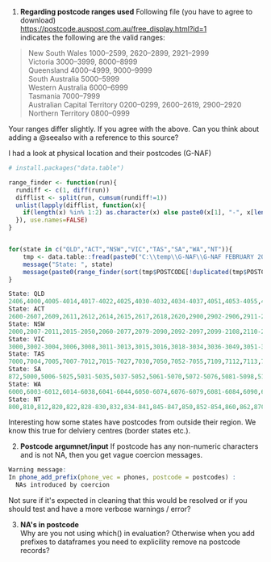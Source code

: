1. **Regarding postcode ranges used**
Following file (you have to agree to download)   
https://postcode.auspost.com.au/free_display.html?id=1  
indicates the following are the valid ranges:  
> New South Wales 1000–2599, 2620–2899, 2921–2999  
Victoria 3000–3999, 8000–8999  
Queensland 4000–4999, 9000–9999  
South Australia 5000–5999  
Western Australia 6000–6999  
Tasmania 7000–7999  
Australian Capital Territory 0200–0299, 2600–2619, 2900–2920  
Northern Territory 0800–0999  

Your ranges differ slightly. If you agree with the above. Can you think about adding a @seealso with a reference to this source?


I had a look at physical location and their postcodes (G-NAF)

```R
# install.packages("data.table")

range_finder <- function(run){
  rundiff <- c(1, diff(run))
  difflist <- split(run, cumsum(rundiff!=1))
  unlist(lapply(difflist, function(x){
    if(length(x) %in% 1:2) as.character(x) else paste0(x[1], "-", x[length(x)])
  }), use.names=FALSE)
}


for(state in c("QLD","ACT","NSW","VIC","TAS","SA","WA","NT")){
    tmp <- data.table::fread(paste0("C:\\temp\\G-NAF\\G-NAF FEBRUARY 2018\\Standard\\",state,"_ADDRESS_DETAIL_psv.psv"),verbose=F,showProgress=F)
    message("State: ", state)
    message(paste0(range_finder(sort(tmp$POSTCODE[!duplicated(tmp$POSTCODE)])), collapse=","))
}

State: QLD
2406,4000,4005-4014,4017-4022,4025,4030-4032,4034-4037,4051,4053-4055,4059-4061,4064-4070,4073-4078,4101-4125,4127-4133,4151-4161,4163-4165,4169-4174,4178,4179,4183,4184,4205,4207-4218,4220,4221,4223-4228,4270,4272,4275,4280,4285,4287,4300,4301,4303-4307,4309-4314,4340-4344,4346,4347,4350,4352-4365,4370-4378,4380-4385,4387,4388,4390,4400-4408,4410-4413,4415-4428,4454,4455,4461,4462,4465,4467,4468,4470,4472,4474,4477-4482,4486-4494,4496-4498,4500-4512,4514-4521,4550-4575,4580,4581,4600,4601,4605,4606,4608,4610-4615,4620,4621,4625-4627,4630,4650,4655,4659,4660,4662,4670,4671,4673,4674,4676-4678,4680,4694,4695,4697,4699-4707,4709-4728,4730-4733,4735-4746,4750,4751,4753,4754,4756,4757,4798-4800,4802-4812,4814-4825,4828-4830,4849,4850,4852,4854-4856,4858-4861,4865,4868-4888,4890-4892,4895
State: ACT
2600-2607,2609,2611,2612,2614,2615,2617,2618,2620,2900,2902-2906,2911-2914
State: NSW
2000,2007-2011,2015-2050,2060-2077,2079-2090,2092-2097,2099-2108,2110-2122,2125-2128,2130-2138,2140-2148,2150-2168,2170-2179,2190-2200,2203-2214,2216-2234,2250,2251,2256-2265,2267,2278,2280-2287,2289-2300,2302-2308,2311,2312,2315-2330,2333-2347,2350,2352-2361,2365,2369-2372,2379-2382,2386-2388,2390,2395-2406,2408-2411,2415,2420-2431,2439-2441,2443-2450,2452-2456,2460,2462-2466,2469-2490,2500,2502,2505,2506,2508,2515-2519,2525-2530,2533-2541,2545,2546,2548-2551,2555-2560,2563-2588,2590,2594,2611,2618-2623,2626-2633,2640-2653,2655,2656,2658-2661,2663,2665,2666,2668,2669,2671,2672,2675,2678,2680,2681,2700-2703,2705-2707,2710-2717,2720-2722,2725-2727,2729-2739,2745,2747-2750,2752-2754,2756-2763,2765-2770,2773-2780,2782-2787,2790-2795,2797-2800,2803-2810,2817,2818,2820-2836,2838-2840,2842-2850,2852,2864-2871,2873-2880,2898,3644,3691,3707,4375,4377,4380,4383,4385
State: VIC
3000,3002-3004,3006,3008,3011-3013,3015,3016,3018-3034,3036-3049,3051-3068,3070-3076,3078,3079,3081-3085,3087-3091,3093-3097,3099,3101-3109,3111,3113-3116,3121-3156,3158-3163,3165-3175,3177-3202,3204-3207,3211-3228,3230-3243,3249-3251,3254,3260,3264-3287,3289,3292-3294,3300-3305,3309-3312,3314,3315,3317-3319,3321-3325,3328-3338,3340-3342,3345,3350-3352,3355-3358,3360,3361,3363,3364,3370,3371,3373-3375,3377-3381,3384,3385,3387,3388,3390-3393,3395,3396,3400,3401,3407,3409,3412-3415,3418-3420,3423,3424,3427-3435,3437,3438,3440-3442,3444,3446-3448,3450,3451,3453,3458,3460-3465,3467-3469,3472,3475,3477,3478,3480,3482,3483,3485,3487-3491,3494,3496,3498,3500,3501,3505-3507,3509,3512,3515-3518,3520-3523,3525,3527,3529-3531,3533,3537,3540,3542,3544,3546,3549-3551,3555-3559,3561-3568,3570-3573,3575,3576,3579-3581,3583-3586,3588-3591,3594-3597,3599,3607,3608,3610,3612,3614,3616-3618,3620-3624,3629-3631,3633-3641,3644,3646,3647,3649,3658-3660,3662-3666,3669,3670,3672,3673,3675,3677,3678,3682,3683,3685,3687,3688,3690,3691,3695,3697-3701,3704,3705,3707-3709,3711-3715,3717-3720,3722,3723,3725-3728,3730,3732,3733,3735,3737-3741,3744,3746,3747,3749-3767,3770,3775,3777-3779,3781-3783,3785-3789,3791-3793,3795-3797,3799,3802-3810,3812-3816,3818,3820-3825,3831-3833,3835,3840,3842,3844,3847,3850-3852,3854,3856-3860,3862,3864,3865,3869-3871,3873-3875,3878,3880,3882,3885-3893,3895,3896,3898,3900,3902-3904,3909-3913,3915,3916,3918-3923,3925-3931,3933,3934,3936-3946,3950,3951,3953,3954,3956-3960,3962,3964-3967,3971,3975-3981,3984,3987,3988,3990-3992,3995,3996
State: TAS
7000,7004,7005,7007-7012,7015-7027,7030,7050,7052-7055,7109,7112,7113,7116,7117,7119,7120,7139,7140,7150,7155,7162,7163,7170-7180,7182-7187,7190,7209-7216,7248-7250,7252-7265,7267,7268,7270,7275-7277,7290-7292,7300-7307,7310,7315,7316,7320-7322,7325,7330,7331,7466-7470
State: SA
872,5000,5006-5025,5031-5035,5037-5052,5061-5070,5072-5076,5081-5098,5106-5118,5120,5121,5125-5127,5131-5134,5136-5142,5144,5150-5174,5201-5204,5210-5214,5220-5223,5231-5238,5240-5245,5250-5256,5259-5273,5275-5280,5290,5291,5301-5304,5306-5311,5320-5322,5330-5333,5340-5346,5350-5357,5360,5371-5374,5381,5400,5401,5410-5422,5431-5434,5440,5451-5455,5460-5462,5464,5470-5473,5480-5483,5485,5490,5491,5493,5495,5501,5502,5510,5520-5523,5540,5550,5552,5554-5556,5558,5560,5570-5573,5575-5577,5580-5583,5600-5609,5611,5630-5633,5640-5642,5650-5655,5660,5661,5670,5671,5680,5690,5700,5701,5710,5713,5715,5717,5719,5720,5722-5725,5730-5734,5950,5960
State: WA
6000,6003-6012,6014-6038,6041-6044,6050-6074,6076-6079,6081-6084,6090,6100-6112,6121-6126,6147-6176,6180-6182,6207-6211,6213-6215,6218,6220,6221,6223-6230,6232,6233,6236,6237,6239,6240,6243,6244,6251-6256,6258,6260,6262,6271,6275,6280-6282,6284-6286,6288,6290,6302,6304,6306,6308,6309,6311-6313,6315-6318,6320-6324,6326-6328,6330,6333,6335-6338,6341,6343,6346,6348,6350-6353,6355-6359,6361,6363,6365,6367-6370,6372,6373,6375,6383-6386,6390-6398,6401,6403,6405,6407,6409-6415,6418-6432,6434,6436-6438,6440,6442,6443,6445-6448,6450,6452,6460-6463,6465-6468,6470,6472,6473,6475-6477,6479,6480,6484,6485,6487-6490,6501-6507,6509-6519,6521,6522,6525,6528,6530,6532,6535-6537,6556,6558,6560,6562,6564,6566-6569,6571,6572,6574,6575,6603,6605,6606,6608,6609,6612-6614,6616,6620,6623,6625,6627,6628,6630-6632,6635,6638-6640,6642,6646,6701,6705,6707,6710,6713,6714,6716,6718,6720-6722,6725,6726,6728,6740,6743,6751,6753,6754,6758,6760,6765,6770
State: NT
800,810,812,820,822,828-830,832,834-841,845-847,850,852-854,860,862,870,872-875,880,885,886,4825
```

Interesting how some states have postcodes from outside their region. We know this true for delviery centres (border states etc.).

2. **Postcode argumnet/input**
If postcode has any non-numeric characters and is not NA, then you get vague coercion messages. 
```r
Warning message:
In phone_add_prefix(phone_vec = phones, postcode = postcodes) :
  NAs introduced by coercion
```
Not sure if it's expected in cleaning that this would be resolved or if you should test and have a more verbose warnings / error?

3. **NA's in postcode**  
Why are you not using which() in evaluation? Otherwise when you add prefixes to dataframes you need to explicility remove na postcode records?
